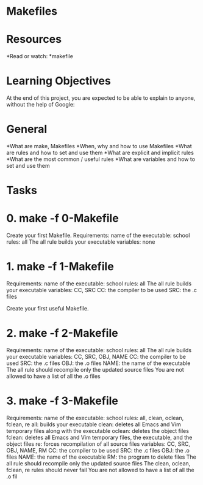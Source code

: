 # Makefiles

# Resources
*Read or watch:
*makefile

# Learning Objectives
At the end of this project, you are expected to be able to explain to anyone, without the help of Google:

# General
*What are make, Makefiles
*When, why and how to use Makefiles
*What are rules and how to set and use them
*What are explicit and implicit rules
*What are the most common / useful rules
*What are variables and how to set and use them

# Tasks
# 0. make -f 0-Makefile
Create your first Makefile.
Requirements:
  name of the executable: school
  rules: all
The all rule builds your executable
variables: none

# 1. make -f 1-Makefile
Requirements:
name of the executable: school
rules: all
The all rule builds your executable
variables: CC, SRC
CC: the compiler to be used
SRC: the .c files

Create your first useful Makefile.

# 2. make -f 2-Makefile

Requirements:
name of the executable: school
rules: all
The all rule builds your executable
variables: CC, SRC, OBJ, NAME
CC: the compiler to be used
SRC: the .c files
OBJ: the .o files
NAME: the name of the executable
The all rule should recompile only the updated source files
You are not allowed to have a list of all the .o files

# 3. make -f 3-Makefile
Requirements:
name of the executable: school
rules: all, clean, oclean, fclean, re
all: builds your executable
clean: deletes all Emacs and Vim temporary files along with the executable
oclean: deletes the object files
fclean: deletes all Emacs and Vim temporary files, the executable, and the object files
re: forces recompilation of all source files
variables: CC, SRC, OBJ, NAME, RM
CC: the compiler to be used
SRC: the .c files
OBJ: the .o files
NAME: the name of the executable
RM: the program to delete files
The all rule should recompile only the updated source files
The clean, oclean, fclean, re rules should never fail
You are not allowed to have a list of all the .o fil
